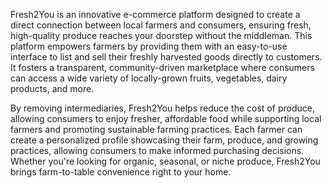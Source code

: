 Fresh2You is an innovative e-commerce platform designed to create a direct connection between local farmers and consumers, ensuring fresh, high-quality produce reaches your doorstep without the middleman. This platform empowers farmers by providing them with an easy-to-use interface to list and sell their freshly harvested goods directly to customers. It fosters a transparent, community-driven marketplace where consumers can access a wide variety of locally-grown fruits, vegetables, dairy products, and more.

By removing intermediaries, Fresh2You helps reduce the cost of produce, allowing consumers to enjoy fresher, affordable food while supporting local farmers and promoting sustainable farming practices. Each farmer can create a personalized profile showcasing their farm, produce, and growing practices, allowing consumers to make informed purchasing decisions. Whether you're looking for organic, seasonal, or niche produce, Fresh2You brings farm-to-table convenience right to your home.
